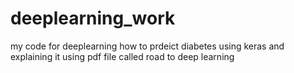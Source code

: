 # deeplearning_work
my code for deeplearning 
how to prdeict diabetes using keras 
and explaining it using pdf file called road to deep learning
